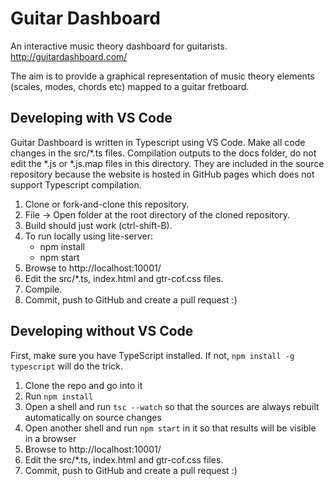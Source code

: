 # Guitar Dashboard
An interactive music theory dashboard for guitarists. http://guitardashboard.com/

The aim is to provide a graphical representation of music theory elements (scales, modes, chords etc) mapped to a guitar fretboard.

## Developing with VS Code

Guitar Dashboard is written in Typescript using VS Code. Make all code changes in the src/*.ts files. Compilation outputs to the docs folder, do not edit the *.js or *.js.map files in this directory. They are included in the source repository because the website is hosted in GitHub pages which does not support Typescript compilation.

1. Clone or fork-and-clone this repository.
2. File -> Open folder at the root directory of the cloned repository.
3. Build should just work (ctrl-shift-B).
4. To run locally using lite-server:
    - npm install 
    - npm start
5. Browse to http://localhost:10001/
6. Edit the src/*.ts, index.html and gtr-cof.css files.
7. Compile.
8. Commit, push to GitHub and create a pull request :)


## Developing without VS Code

First, make sure you have TypeScript installed. If not, `npm install -g typescript` will do the trick.

1. Clone the repo and go into it
2. Run `npm install`
3. Open a shell and run `tsc --watch` so that the sources are always rebuilt automatically on source changes
4. Open another shell and run `npm start` in it so that results will be visible in a browser
5. Browse to http://localhost:10001/
6. Edit the src/*.ts, index.html and gtr-cof.css files.
7. Commit, push to GitHub and create a pull request :)





